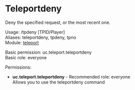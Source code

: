 Teleportdeny
====
Deny the specified request, or the most recent one.

Usage: /tpdeny \[TPID/Player\]<br>
Aliases: teleportdeny, tpdeny, tpno<br>
Module: [teleport](../modules/teleport.md)<br>

Basic permission: uc.teleport.teleportdeny<br>
Basic role: everyone<br>

Permissions: <br>
* **uc.teleport.teleportdeny** - Recommended role: everyone<br>Allows you to use the teleportdeny command
